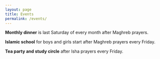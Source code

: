 ```yaml
---
layout: page
title: Events
permalink: /events/
---
```

<!--
<strong>Eid</strong><br>
ISNA has officially announced: "Following its adopted current criteria for Eidul Adha, the Fiqh Council of North America announces that the final determination of the date of Eidul Adha will be <strong>Monday, September 12, 2016</strong>".

Thus, we will be observing fasting on the day of Arafat on Sunday, September 11th. Community Iftar in the form of a potluck will be held at the Masjid. 

Eid prayer will be held on Monday, September 12th, at 8:00AM in the Masjid.  Sisters will be using the second floor. A potluck light breakfast will be held IMMEDIATELY after prayer as usual.

عيد مبارك و كل عام و أنتم بخير. تقبل الله منا و منكم صالح الأعمال.
-->

<strong>Monthly dinner</strong> is last Saturday of every month after Maghreb prayers.

<strong>Islamic school</strong> for boys and girls start after Maghreb prayers every Friday.

<strong>Tea party and study circle</strong> after Isha prayers every Friday.
